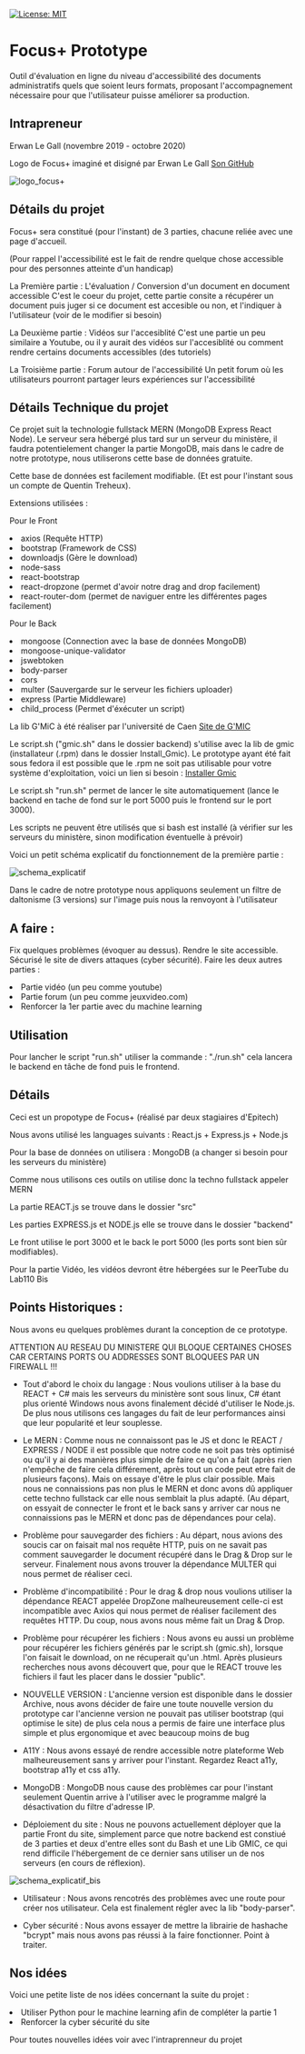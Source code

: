 [![License: MIT](https://img.shields.io/badge/License-MIT-yellow.svg)](https://opensource.org/licenses/MIT)

<h1>Focus+ Prototype</h1>

<p>Outil d'évaluation en ligne du niveau d'accessibilité des documents administratifs quels que soient leurs formats, proposant l'accompagnement nécessaire pour que l'utilisateur puisse améliorer sa production.</p>

<h2>Intrapreneur</h2>
<p>Erwan Le Gall (novembre 2019 - octobre 2020)</p>

<p>Logo de Focus+ imaginé et disigné par Erwan Le Gall
<a href=https://github.com/ele-gall-ac-mineducation/focusplus_assets/blob/master/focusplus%20-%20logo%20et%20texte.svg>Son GitHub</a></p>

![logo_focus+](./src/image/logo_focus+.png)

<h2>Détails du projet</h2>

<p>Focus+ sera constitué (pour l'instant) de 3 parties, chacune reliée avec une page d'accueil.

(Pour rappel l'accessibilité est le fait de rendre quelque chose accessible pour des personnes atteinte d'un handicap)

La Première partie : L'évaluation / Conversion d'un document en document accessible
    C'est le coeur du projet, cette partie consite a récupérer un document puis juger si ce document est accesible ou non, et l'indiquer à l'utilisateur (voir de le modifier si besoin)
    
La Deuxième partie : Vidéos sur l'accesiblité
    C'est une partie un peu similaire a Youtube, ou il y aurait des vidéos sur l'accesiblité ou comment rendre certains documents accessibles (des tutoriels)
    
La Troisième partie : Forum autour de l'accessibilité
    Un petit forum où les utilisateurs pourront partager leurs expériences sur l'accessibilité</p>


<h2>Détails Technique du projet</h2>

<p>Ce projet suit la technologie fullstack MERN (MongoDB Express React Node).
Le serveur sera hébergé plus tard sur un serveur du ministère, il faudra potentielement changer la partie MongoDB, mais dans le cadre de notre prototype, nous utiliserons cette base de données gratuite.

Cette base de données est facilement modifiable. (Et est pour l'instant sous un compte de Quentin Treheux).</p>

<p>Extensions utilisées :</p>
    <p>Pour le Front</p>
        <li>axios (Requête HTTP)</li>
        <li>bootstrap (Framework de CSS)</li>
        <li>downloadjs (Gère le download)</li>
        <li>node-sass</li>
        <li>react-bootstrap</li>
        <li>react-dropzone (permet d'avoir notre drag and drop facilement)</li>
        <li>react-router-dom (permet de naviguer entre les différentes pages facilement)</li>
    <p></p>
    <p>Pour le Back</p>
        <li>mongoose (Connection avec la base de données MongoDB)</li>
        <li>mongoose-unique-validator</li>
        <li>jswebtoken</li>
        <li>body-parser</li>
        <li>cors</li>
        <li>multer (Sauvergarde sur le serveur les fichiers uploader)</li>
        <li>express (Partie Middleware)</li>
        <li>child_process (Permet d'éxécuter un script)</li>

<p></p>
<p>La lib G'MiC à été réaliser par l'université de Caen <a href="https://gmic.eu">Site de G'MIC</a></p>
<p>Le script.sh ("gmic.sh" dans le dossier backend) s'utilise avec la lib de gmic (installateur (.rpm) dans le dossier Install_Gmic). Le prototype ayant été fait sous fedora il est possible que le .rpm ne soit pas utilisable pour votre système d'exploitation, voici un lien si besoin : <a href="https://gmic.eu/download.html">Installer Gmic</a> </p>
<p>Le script.sh "run.sh" permet de lancer le site automatiquement (lance le backend en tache de fond sur le port 5000 puis le frontend sur le port 3000).</p>
<p>Les scripts ne peuvent être utilisés que si bash est installé (à vérifier sur les serveurs du ministère, sinon modification éventuelle à prévoir)</p>

<p>Voici un petit schéma explicatif du fonctionnement de la première partie :</p>

![schema_explicatif](schema_explicatif.png)

<p>Dans le cadre de notre prototype nous appliquons seulement un filtre de daltonisme (3 versions) sur l'image puis nous la renvoyont à l'utilisateur</p>

<h2>A faire :</h2>
<p>Fix quelques problèmes (évoquer au dessus).
Rendre le site accessible.
Sécurisé le site de divers attaques (cyber sécurité).
Faire les deux autres parties :</p>
    <li>Partie vidéo (un peu comme youtube)</li>
    <li>Partie forum (un peu comme jeuxvideo.com)</li>
    <li>Renforcer la 1er partie avec du machine learning</li>

<h2>Utilisation</h2>

<p> Pour lancher le script "run.sh" utiliser la commande : "./run.sh" cela lancera le backend en tâche de fond puis le frontend.</p>

<h2>Détails</h2>

<p>Ceci est un propotype de Focus+ (réalisé par deux stagiaires d'Epitech)</p>
<p>Nous avons utilisé les languages suivants : React.js + Express.js + Node.js</p>
<p>Pour la base de données on utilisera : MongoDB (a changer si besoin pour les serveurs du ministère)</p>
<p>Comme nous utilisons ces outils on utilise donc la techno fullstack appeler MERN</p>
<p>La partie REACT.js se trouve dans le dossier "src"</p>
<p>Les parties EXPRESS.js et NODE.js elle se trouve dans le dossier "backend"</p>
<p>Le front utilise le port 3000 et le back le port 5000 (les ports sont bien sûr modifiables).</p>

<p>Pour la partie Vidéo, les vidéos devront être hébergées sur le PeerTube du Lab110 Bis</p>

<h2>Points Historiques :</h2>
<p>Nous avons eu quelques problèmes durant la conception de ce prototype.</p>
<p>ATTENTION AU RESEAU DU MINISTERE QUI BLOQUE CERTAINES CHOSES CAR CERTAINS PORTS OU ADDRESSES SONT BLOQUEES PAR UN FIREWALL !!!</p>

- Tout d'abord le choix du langage :
Nous voulions utiliser à la base du REACT + C# mais les serveurs du ministère sont sous linux, C# étant plus orienté Windows nous avons finalement décidé d'utiliser le Node.js.
De plus nous utilisons ces langages du fait de leur performances ainsi que leur popularité et leur souplesse.

- Le MERN :
Comme nous ne connaissont pas le JS et donc le REACT / EXPRESS / NODE il est possible que notre code ne soit pas très optimisé ou qu'il y ai des manières plus simple de faire ce qu'on a fait (après rien n'empêche de faire cela différement, après tout un code peut etre fait de plusieurs façons). Mais on essaye d'être le plus clair possible.
Mais nous ne connaissions pas non plus le MERN et donc avons dû appliquer cette techno fullstack car elle nous semblait la plus adapté. (Au départ, on essyait de connecter le front et le back sans y arriver car nous ne connaissions pas le MERN et donc pas de dépendances pour cela).

- Problème pour sauvegarder des fichiers :
Au départ, nous avions des soucis car on faisait mal nos requête HTTP, puis on ne savait pas comment sauvegarder le document récupéré dans le Drag & Drop sur le serveur.
Finalement nous avons trouver la dépendance MULTER qui nous permet de réaliser ceci.

- Problème d'incompatibilité :
Pour le drag & drop nous voulions utiliser la dépendance REACT appelée DropZone malheureusement celle-ci est incompatible avec Axios qui nous permet de réaliser facilement des requêtes HTTP.
Du coup, nous avons nous même fait un Drag & Drop.

- Problème pour récupérer les fichiers :
Nous avons eu aussi un problème pour récupérer les fichiers générés par le script.sh (gmic.sh), lorsque l'on faisait le download, on ne récuperait qu'un .html.
Après plusieurs recherches nous avons découvert que, pour que le REACT trouve les fichiers il faut les placer dans le dossier "public".

- NOUVELLE VERSION :
L'ancienne version est disponible dans le dossier Archive, nous avons décider de faire une toute nouvelle version du prototype car l'ancienne version ne pouvait pas utiliser bootstrap (qui optimise le site) de plus cela nous a permis de faire une interface plus simple et plus ergonomique et avec beaucoup moins de bug

- A11Y :
Nous avons essayé de rendre accessible notre plateforme Web malheureusement sans y arriver pour l'instant.
Regardez React a11y, bootstrap a11y et css a11y.

- MongoDB :
MongoDB nous cause des problèmes car pour l'instant seulement Quentin arrive à l'utiliser avec le programme malgré la désactivation du filtre d'adresse IP.

- Déploiement du site :
Nous ne pouvons actuellement déployer que la partie Front du site, simplement parce que notre backend est constiué de 3 parties et deux d'entre elles sont du Bash et une Lib GMIC, ce qui rend difficile l'hébergement de ce dernier sans utiliser un de nos serveurs (en cours de réflexion).

![schema_explicatif_bis](schema_explicatif_bis.png)

 - Utilisateur :
 Nous avons rencotrés des problèmes avec une route pour créer nos utilisateur. Cela est finalement régler avec la lib "body-parser".

 - Cyber sécurité :
 Nous avons essayer de mettre la librairie de hashache "bcrypt" mais nous avons pas réussi à la faire fonctionner. Point à traiter.

<h2>Nos idées</h2>

<p>Voici une petite liste de nos idées concernant la suite du projet :</p>
    <li>Utiliser Python pour le machine learning afin de compléter la partie 1</li>
    <li>Renforcer la cyber sécurité du site</li>

<p>Pour toutes nouvelles idées voir avec l'intraprenneur du projet</p>

